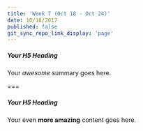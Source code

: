 ```yaml
---
title: 'Week 7 (Oct 18 - Oct 24)'
date: 10/18/2017
published: false
git_sync_repo_link_display: 'page'
---
```


##### Your H5 Heading
Your _awesome_ summary goes here.

===

##### Your H5 Heading
Your even **more amazing** content goes here.
